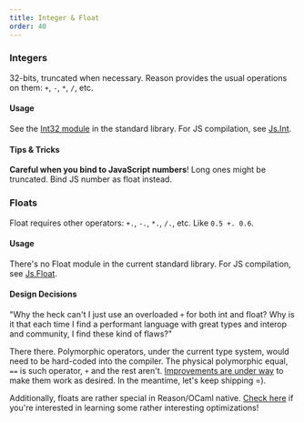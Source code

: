 ```yaml
---
title: Integer & Float
order: 40
---
```


### Integers

32-bits, truncated when necessary. Reason provides the usual operations on them: `+`, `-`, `*`, `/`, etc.

#### Usage

See the [Int32 module](/api/Int32.html) in the standard library. For JS compilation, see [Js.Int](https://bucklescript.github.io/bucklescript/api/Js.Int.html).

#### Tips & Tricks

**Careful when you bind to JavaScript numbers**! Long ones might be truncated. Bind JS number as float instead.

### Floats

Float requires other operators: `+.`, `-.`, `*.`, `/.`, etc. Like `0.5 +. 0.6`.

#### Usage

There's no Float module in the current standard library. For JS compilation, see [Js.Float](https://bucklescript.github.io/bucklescript/api/Js.Float.html).

#### Design Decisions

"Why the heck can't I just use an overloaded `+` for both int and float? Why is it that each time I find a performant language with great types and interop and community, I find these kind of flaws?"

There there. Polymorphic operators, under the current type system, would need to be hard-coded into the compiler. The physical polymorphic equal, `==` is such operator, `+` and the rest aren't. [Improvements are under way](https://www.reddit.com/r/ocaml/comments/2vyk10/modular_implicits/) to make them work as desired. In the meantime, let's keep shipping =).

Additionally, floats are rather special in Reason/OCaml native. [Check here](http://www.lexifi.com/blog/unboxed-floats-ocaml) if you're interested in learning some rather interesting optimizations!
